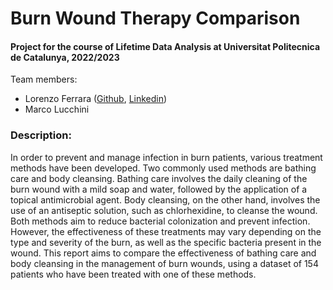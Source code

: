 <h1 align="left"> Burn Wound Therapy Comparison </h1>

<h4 align="left">Project for the course of Lifetime Data Analysis at Universitat Politecnica de Catalunya, 2022/2023</h4>

<p align="left"> Team members:
<ul>
  <li>Lorenzo Ferrara (<a href="https://github.com/lorenzoferrara/" target="_blank">Github</a>, <a href="https://www.linkedin.com/in/lorenzo-ferrara-567211244/" target="_blank">Linkedin</a>) </li> 
  <li>Marco Lucchini </li>
</ul>
</p>

<h3 align="left">Description:</h3>
<p align="left">

In order to prevent and manage infection in burn patients, various treatment methods have been developed.
Two commonly used methods are bathing care and body cleansing. Bathing care involves the daily cleaning
of the burn wound with a mild soap and water, followed by the application of a topical antimicrobial agent.
Body cleansing, on the other hand, involves the use of an antiseptic solution, such as chlorhexidine, to
cleanse the wound. Both methods aim to reduce bacterial colonization and prevent infection. However, the
effectiveness of these treatments may vary depending on the type and severity of the burn, as well as the
specific bacteria present in the wound.
This report aims to compare the effectiveness of bathing care and body cleansing in the management of burn
wounds, using a dataset of 154 patients who have been treated with one of these methods.

</p>
